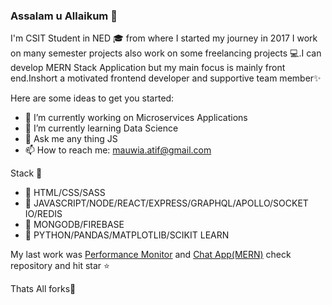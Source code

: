 ### Assalam u Allaikum 👋
  I'm  CSIT Student in NED 🎓 from where I started my journey in 2017 I work on many semester projects also work on some freelancing projects 💻.I can develop MERN Stack           Application but my main focus is mainly front end.Inshort a motivated frontend  developer and supportive team member✨

Here are some ideas to get you started:

- 🔭 I’m currently working on Microservices Applications
- 🌱 I’m currently learning Data Science
- 💬 Ask me any thing JS
- 📫 How to reach me: mauwia.atif@gmail.com

Stack 📘

- 📌 HTML/CSS/SASS
- 📌 JAVASCRIPT/NODE/REACT/EXPRESS/GRAPHQL/APOLLO/SOCKET IO/REDIS
- 📌 MONGODB/FIREBASE
- 📌 PYTHON/PANDAS/MATPLOTLIB/SCIKIT LEARN 

My last work was [Performance Monitor](https://github.com/mauwia/Perfomance-Monitor) and [Chat App(MERN)](https://github.com/mauwia/MERN-CHAT-APP) check repository and hit star ⭐

Thats All forks🙌
